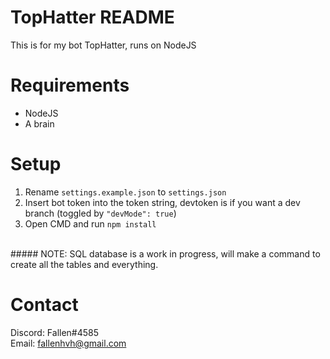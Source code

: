 # TopHatter README
This is for my bot TopHatter, runs on NodeJS

# Requirements
- NodeJS<br>
- A brain<br>

# Setup
1. Rename `settings.example.json` to `settings.json`<br>
2. Insert bot token into the token string, devtoken is if you want a dev branch (toggled by `"devMode": true`)<br>
3. Open CMD and run `npm install`<br>
<br>
##### NOTE: SQL database is a work in progress, will make a command to create all the tables and everything.

# Contact
Discord: Fallen#4585<br>
Email: fallenhvh@gmail.com
